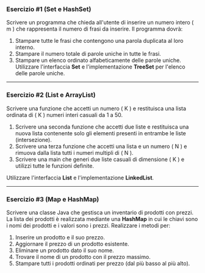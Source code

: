 

### **Esercizio #1 (Set e HashSet)**
Scrivere un programma che chieda all'utente di inserire un numero intero \( m \) che rappresenta il numero di frasi da inserire. Il programma dovrà:
1. Stampare tutte le frasi che contengono una parola duplicata al loro interno.
2. Stampare il numero totale di parole uniche in tutte le frasi.
3. Stampare un elenco ordinato alfabeticamente delle parole uniche.  
   Utilizzare l'interfaccia **Set** e l'implementazione **TreeSet** per l'elenco delle parole uniche.

---

### **Esercizio #2 (List e ArrayList)**
Scrivere una funzione che accetti un numero \( K \) e restituisca una lista ordinata di \( K \) numeri interi casuali da 1 a 50.
1. Scrivere una seconda funzione che accetti due liste e restituisca una nuova lista contenente solo gli elementi presenti in entrambe le liste (intersezione).
2. Scrivere una terza funzione che accetti una lista e un numero \( N \) e rimuova dalla lista tutti i numeri multipli di \( N \).
3. Scrivere una main che generi due liste casuali di dimensione \( K \) e utilizzi tutte le funzioni definite.

Utilizzare l'interfaccia **List** e l'implementazione **LinkedList**.

---

### **Esercizio #3 (Map e HashMap)**
Scrivere una classe Java che gestisca un inventario di prodotti con prezzi. La lista dei prodotti è realizzata mediante una **HashMap** in cui le chiavi sono i nomi dei prodotti e i valori sono i prezzi. Realizzare i metodi per:
1. Inserire un prodotto e il suo prezzo.
2. Aggiornare il prezzo di un prodotto esistente.
3. Eliminare un prodotto dato il suo nome.
4. Trovare il nome di un prodotto con il prezzo massimo.
5. Stampare tutti i prodotti ordinati per prezzo (dal più basso al più alto).

